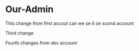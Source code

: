 # Our-Admin
This change from first accout can we se it on scond account


Third change


Fourth changes from dev account
